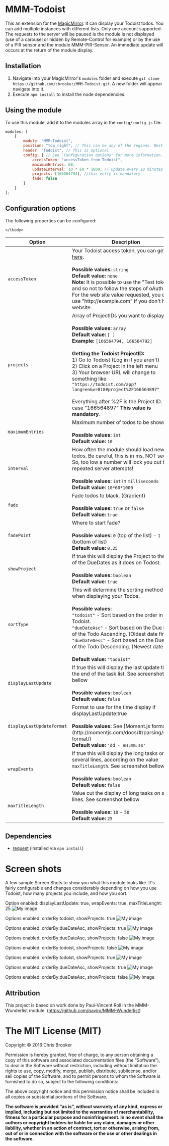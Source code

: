 # MMM-Todoist

This an extension for the [MagicMirror](https://github.com/MichMich/MagicMirror). It can display your Todoist todos. You can add multiple instances with different lists. Only one account supported.
The requests to the server will be paused is the module is not displayed (use of a carousel or hidden by Remote-Control for example) or by the use of a PIR sensor and the module MMM-PIR-Sensor. An immediate update will occurs at the return of the module display.

## Installation

1. Navigate into your MagicMirror's `modules` folder and execute `git clone https://github.com/cbrooker/MMM-Todoist.git`. A new folder will appear navigate into it.
2. Execute `npm install` to install the node dependencies.

## Using the module

To use this module, add it to the modules array in the `config/config.js` file:

```javascript
modules: [
    {
        module: "MMM-Todoist",
        position: "top_right", // This can be any of the regions. Best results in left or right regions.
        header: "Todoist", // This is optional
        config: { // See 'Configuration options' for more information.
            accessToken: "accessToken from Todoist",
            maximumEntries: 60,
            updateInterval: 10 * 60 * 1000, // Update every 10 minutes
            projects: [166564794], //this entry is mandatory
            fade: false
        }
    }
];
```

## Configuration options

The following properties can be configured:

<table width="100%">
    <!-- why, markdown... -->
    <thead>
        <tr>
            <th>Option</th>
            <th width="100%">Description</th>
        </tr>
    <thead>
    <tbody>
        <tr>
            <td><code>accessToken</code></td>
            <td>Your Todoist access token, you can get it <a href="https://developer.todoist.com/appconsole.html">here</a>.<br>
                <br><b>Possible values:</b> <code>string</code>
                <br><b>Default value:</b> <code>none</code>
                <br><b>Note:</b> It is possible to use the "Test token" and so not to follow the steps of oAuth token. For the web site value requested, you can use "http://example.com" if you don't have a website.
            </td>
        </tr>
        <tr>
            <td><code>projects</code></td>
            <td>
                Array of ProjectIDs you want to display. <br>
                <br><b>Possible values:</b> <code>array</code>
                <br><b>Default value:</b> <code>[ ]</code>
                <br><b>Example:</b> <code>[166564794, 166564792]</code>
                <br>
                <br>
                <b>Getting the Todoist ProjectID:</b><br>
                1) Go to Todoist (Log in if you aren't)<br>
                2) Click on a Project in the left menu<br>
                3) Your browser URL will change to something like<br> <code>"https://todoist.com/app?lang=en&v=818#project%2F166564897"</code><br><br>
                Everything after %2F is the Project ID. In this case "166564897"
                <b>This value is mandatory</b>.
            </td>
        </tr>
        <tr>
            <td><code>maximumEntries</code></td>
            <td>Maximum number of todos to be shown.<br>
                <br><b>Possible values:</b> <code>int</code>
                <br><b>Default value:</b> <code>10</code>
            </td>
        </tr>
        <tr>
            <td><code>interval</code></td>
            <td>How often the module should load new todos. Be careful, this is in ms, NOT seconds! So, too low a number will lock you out for repeated server attempts!<br>
                <br><b>Possible values:</b> <code>int</code> in <code>milliseconds</code>
                <br><b>Default value:</b> <code>10*60*1000</code>
            </td>
        </tr>
        <tr>
            <td><code>fade</code></td>
            <td>Fade todos to black. (Gradient)<br>
                <br><b>Possible values:</b> <code>true</code> or <code>false</code>
                <br><b>Default value:</b> <code>true</code>
            </td>
        </tr>
        <tr>
            <td><code>fadePoint</code></td>
            <td>Where to start fade?<br>
                <br><b>Possible values:</b> <code>0</code> (top of the list) - <code>1</code> (bottom of list)
                <br><b>Default value:</b> <code>0.25</code>
            </td>
        </tr>
        <tr>
            <td><code>showProject</code></td>
            <td>If true this will display the Project to the right of the DueDates as it does on Todost.<br>
                <br><b>Possible values:</b> <code>boolean</code>
                <br><b>Default value:</b> <code>true</code>
            </td>
        </tr>
        <tr>
            <td><code>sortType</code></td>
            <td>This will determine the sorting method used when displaying your Todos.<br>
                <br><b>Possible values:</b> <br />
                <code>"todoist"</code> <span>- Sort based on the order in Todoist.</span> </br >
                <code>"dueDateAsc"</code> <span>- Sort based on the Due Date of the Todo Ascending. (Oldest date first)</span> </br>
                <code>"dueDateDesc"</code> <span>- Sort based on the Due Date of the Todo Descending. (Newest date first)</span></br>
                <br><b>Default value:</b> <code>"todoist"</code>
            </td>
        </tr>
        <tr>
            <td><code>displayLastUpdate</code></td>
            <td>If true this will display the last update time at the end of the task list. See screenshot bellow<br>
                <br><b>Possible values:</b> <code>boolean</code>
                <br><b>Default value:</b> <code>false</code>
            </td>
        </tr>
        <tr>
            <td><code>displayLastUpdateFormat</code></td>
            <td>Format to use for the time display if displayLastUpdate:true <br>
                <br><b>Possible values:</b> See [Moment.js formats](http://momentjs.com/docs/#/parsing/string-format/)
                <br><b>Default value:</b> <code>'dd - HH:mm:ss'</code>
            </td>
        </tr>
        <tr>
            <td><code>wrapEvents</code></td>
            <td>If true this will display the long tasks on several lines, according on the value <code>maxTitleLength</code>. See screenshot bellow. <br>
                <br><b>Possible values:</b> <code>boolean</code>
                <br><b>Default value:</b> <code>false</code>
            </td>
        </tr>
        <tr>
            <td><code>maxTitleLength</code></td>
            <td>Value cut the display of long tasks on several lines. See screenshot bellow<br>
                <br><b>Possible values:</b> <code>10</code> - <code>50</code>
                <br><b>Default value:</b> <code>25</code>
            </td>
        </tr>

    </tbody>

</table>

## Dependencies

- [request](https://www.npmjs.com/package/request) (installed via `npm install`)

# Screen shots

A few sample Screen Shots to show you what this module looks like. It's fairly configurable and changes considerably depending on how you use Todoist, how many projects you include, and how you sort.

Option enabled: displayLastUpdate: true, wrapEvents: true, maxTitleLenght: 25
![My image](https://github.com/AgP42/MMM-Todoist/blob/master/todoist.png)

Options enabled: orderBy:todoist, showProjects: true
![My image](http://cbrooker.github.io/MMM-Todoist/Screenshots/1.png)

Options enabled: orderBy:dueDateAsc, showProjects: true
![My image](http://cbrooker.github.io/MMM-Todoist/Screenshots/2.png)

Options enabled: orderBy:dueDateAsc, showProjects: false
![My image](http://cbrooker.github.io/MMM-Todoist/Screenshots/3.png)

Options enabled: orderBy:todoist, showProjects: false
![My image](http://cbrooker.github.io/MMM-Todoist/Screenshots/4.png)

Options enabled: orderBy:todoist, showProjects: true
![My image](http://cbrooker.github.io/MMM-Todoist/Screenshots/5.png)

Options enabled: orderBy:dueDateAsc, showProjects: true
![My image](http://cbrooker.github.io/MMM-Todoist/Screenshots/6.png)

Options enabled: orderBy:dueDateAsc, showProjects: false
![My image](http://cbrooker.github.io/MMM-Todoist/Screenshots/7.png)

## Attribution

This project is based on work done by Paul-Vincent Roll in the MMM-Wunderlist module. (https://github.com/paviro/MMM-Wunderlist)

# The MIT License (MIT)

Copyright © 2016 Chris Brooker

Permission is hereby granted, free of charge, to any person
obtaining a copy of this software and associated documentation
files (the “Software”), to deal in the Software without
restriction, including without limitation the rights to use,
copy, modify, merge, publish, distribute, sublicense, and/or sell
copies of the Software, and to permit persons to whom the
Software is furnished to do so, subject to the following
conditions:

The above copyright notice and this permission notice shall be
included in all copies or substantial portions of the Software.

**The software is provided “as is”, without warranty of any kind, express or implied, including but not limited to the warranties of merchantability, fitness for a particular purpose and noninfringement. In no event shall the authors or copyright holders be liable for any claim, damages or other liability, whether in an action of contract, tort or otherwise, arising from, out of or in connection with the software or the use or other dealings in the software.**
